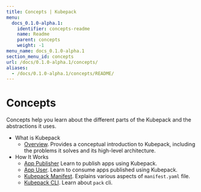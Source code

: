 ```yaml
---
title: Concepts | Kubepack
menu:
  docs_0.1.0-alpha.1:
    identifier: concepts-readme
    name: Readme
    parent: concepts
    weight: -1
menu_name: docs_0.1.0-alpha.1
section_menu_id: concepts
url: /docs/0.1.0-alpha.1/concepts/
aliases:
  - /docs/0.1.0-alpha.1/concepts/README/
---
```


# Concepts

Concepts help you learn about the different parts of the Kubepack and the abstractions it uses.

- What is Kubepack
  - [Overview](/docs/0.1.0-alpha.1/concepts/what/overview). Provides a conceptual introduction to Kubepack, including the problems it solves and its high-level architecture.
- How It Works
  - [App Publisher](/docs/0.1.0-alpha.1/concepts/how/publisher) Learn to publish apps using Kubepack.
  - [App User](/docs/0.1.0-alpha.1/concepts/how/user). Learn to consume apps published using Kubepack.
  - [Kubepack Manifest](/docs/0.1.0-alpha.1/concepts/how/manifest). Explains various aspects of `manifest.yaml` file.
  - [Kubepack CLI](/docs/0.1.0-alpha.1/concepts/how/cli). Learn about `pack` cli.
